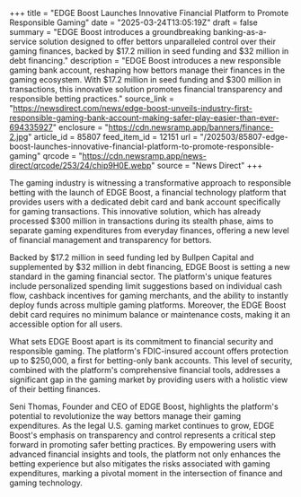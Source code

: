 +++
title = "EDGE Boost Launches Innovative Financial Platform to Promote Responsible Gaming"
date = "2025-03-24T13:05:19Z"
draft = false
summary = "EDGE Boost introduces a groundbreaking banking-as-a-service solution designed to offer bettors unparalleled control over their gaming finances, backed by $17.2 million in seed funding and $32 million in debt financing."
description = "EDGE Boost introduces a new responsible gaming bank account, reshaping how bettors manage their finances in the gaming ecosystem. With $17.2 million in seed funding and $300 million in transactions, this innovative solution promotes financial transparency and responsible betting practices."
source_link = "https://newsdirect.com/news/edge-boost-unveils-industry-first-responsible-gaming-bank-account-making-safer-play-easier-than-ever-694335927"
enclosure = "https://cdn.newsramp.app/banners/finance-2.jpg"
article_id = 85807
feed_item_id = 12151
url = "/202503/85807-edge-boost-launches-innovative-financial-platform-to-promote-responsible-gaming"
qrcode = "https://cdn.newsramp.app/news-direct/qrcode/253/24/chip9H0E.webp"
source = "News Direct"
+++

<p>The gaming industry is witnessing a transformative approach to responsible betting with the launch of EDGE Boost, a financial technology platform that provides users with a dedicated debit card and bank account specifically for gaming transactions. This innovative solution, which has already processed $300 million in transactions during its stealth phase, aims to separate gaming expenditures from everyday finances, offering a new level of financial management and transparency for bettors.</p><p>Backed by $17.2 million in seed funding led by Bullpen Capital and supplemented by $32 million in debt financing, EDGE Boost is setting a new standard in the gaming financial sector. The platform's unique features include personalized spending limit suggestions based on individual cash flow, cashback incentives for gaming merchants, and the ability to instantly deploy funds across multiple gaming platforms. Moreover, the EDGE Boost debit card requires no minimum balance or maintenance costs, making it an accessible option for all users.</p><p>What sets EDGE Boost apart is its commitment to financial security and responsible gaming. The platform's FDIC-insured account offers protection up to $250,000, a first for betting-only bank accounts. This level of security, combined with the platform's comprehensive financial tools, addresses a significant gap in the gaming market by providing users with a holistic view of their betting finances.</p><p>Seni Thomas, Founder and CEO of EDGE Boost, highlights the platform's potential to revolutionize the way bettors manage their gaming expenditures. As the legal U.S. gaming market continues to grow, EDGE Boost's emphasis on transparency and control represents a critical step forward in promoting safer betting practices. By empowering users with advanced financial insights and tools, the platform not only enhances the betting experience but also mitigates the risks associated with gaming expenditures, marking a pivotal moment in the intersection of finance and gaming technology.</p>